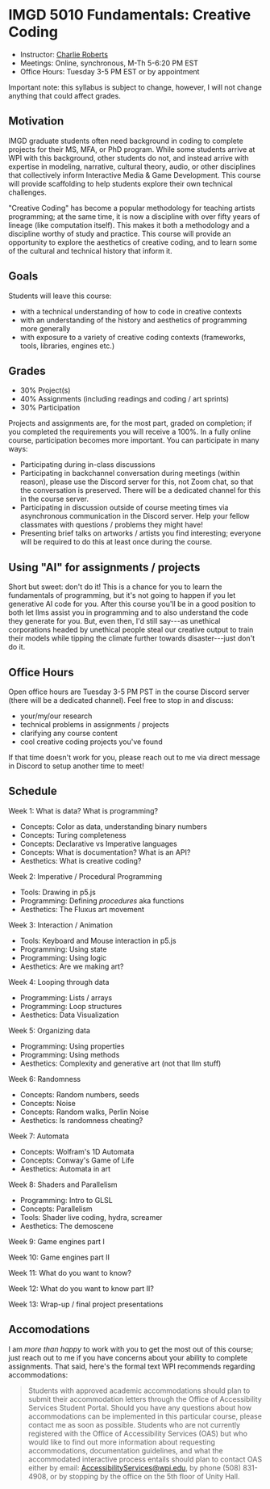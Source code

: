 # IMGD 5010 Fundamentals: Creative Coding

- Instructor: [Charlie Roberts](https://charlie-roberts.com)
- Meetings: Online, synchronous, M-Th 5-6:20 PM EST
- Office Hours: Tuesday 3-5 PM EST or by appointment 

Important note: this syllabus is subject to change, however, I will not change anything that could affect grades.

## Motivation
IMGD graduate students often need background in coding to complete projects for their MS, MFA, or PhD program. While some students arrive at WPI with this background, other students do not, and instead arrive with expertise in modeling, narrative, cultural theory, audio, or other disciplines that collectively inform Interactive Media & Game Development. This course will provide scaffolding to help students explore their own technical challenges. 

"Creative Coding" has become a popular methodology for teaching artists programming; at the same time, it is now a discipline with over fifty years of lineage (like computation itself). This makes it both a methodology and a discipline worthy of study and practice. This course will provide an opportunity to explore the aesthetics of creative coding, and to learn some of the cultural and technical history that inform it.

## Goals
Students will leave this course:
- with a technical understanding of how to code in creative contexts
- with an understanding of the history and aesthetics of programming more generally
- with exposure to a variety of creative coding contexts (frameworks, tools, libraries, engines etc.)

## Grades
- 30% Project(s)
- 40% Assignments (including readings and coding / art sprints)
- 30% Participation

Projects and assignments are, for the most part, graded on completion; if you completed the requirements you will receive a 100%. In a fully online course, participation becomes more important. You can participate in many ways:

- Participating during in-class discussions
- Participating in backchannel conversation during meetings (within reason), please use the Discord server for this, not Zoom chat, so that the conversation is preserved. There will be a dedicated channel for this in the course server.
- Participating in discussion outside of course meeting times via asynchronous communication in the Discord server. Help your fellow classmates with questions / problems they might have!
- Presenting brief talks on artworks / artists you find interesting; everyone will be required to do this at least once during the course.

## Using "AI" for assignments / projects
Short but sweet: don't do it! This is a chance for you to learn the fundamentals of programming, but it's not going to happen if you let generative AI code for you. After this course you'll be in a good position to both let llms assist you in programming and to also understand the code they generate for you. But, even then, I'd still say---as unethical corporations headed by unethical people steal our creative output to train their models while tipping the climate further towards disaster---just don't do it.

## Office Hours
Open office hours are Tuesday 3-5 PM PST in the course Discord server (there will be a dedicated channel). Feel free to stop in and discuss:

- your/my/our research
- technical problems in assignments / projects
- clarifying any course content
- cool creative coding projects you've found

If that time doesn't work for you, please reach out to me via direct message in Discord to setup another time to meet!

## Schedule

Week 1: What is data? What is programming?
- Concepts: Color as data, understanding binary numbers
- Concepts: Turing completeness
- Concepts: Declarative vs Imperative languages
- Concepts: What is documentation? What is an API?
- Aesthetics: What is creative coding?

Week 2: Imperative / Procedural Programming
- Tools: Drawing in p5.js
- Programming: Defining *procedures* aka functions
- Aesthetics: The Fluxus art movement

Week 3: Interaction / Animation
- Tools: Keyboard and Mouse interaction in p5.js
- Programming: Using state
- Programming: Using logic
- Aesthetics: Are we making art?

Week 4: Looping through data
- Programming: Lists / arrays
- Programming: Loop structures
- Aesthetics: Data Visualization

Week 5: Organizing data
- Programming: Using properties
- Programming: Using methods
- Aesthetics: Complexity and generative art (not that llm stuff)

Week 6: Randomness
- Concepts: Random numbers, seeds
- Concepts: Noise
- Concepts: Random walks, Perlin Noise
- Aesthetics: Is randomness cheating?

Week 7: Automata
- Concepts: Wolfram's 1D Automata
- Concepts: Conway's Game of Life
- Aesthetics: Automata in art

Week 8: Shaders and Parallelism
- Programming: Intro to GLSL
- Concepts: Parallelism
- Tools: Shader live coding, hydra, screamer
- Aesthetics: The demoscene

Week 9: Game engines part I

Week 10: Game engines part II

Week 11: What do you want to know?

Week 12: What do you want to know part II? 

Week 13: Wrap-up / final project presentations

## Accomodations
I am *more than happy* to work with you to get the most out of this course; just reach out to me if you have concerns about your ability to complete assignments. That said, here's the formal text WPI recommends regarding accommodations: 
> Students with approved academic accommodations should plan to submit their accommodation letters through the Office of Accessibility Services Student Portal.  Should you have any questions about how accommodations can be implemented in this particular course, please contact me as soon as possible.  Students who are not currently registered with the Office of Accessibility Services (OAS) but who would like to find out more information about requesting accommodations, documentation guidelines, and what the accommodated interactive process entails should plan to contact OAS either by email:  AccessibilityServices@wpi.edu, by phone (508) 831-4908, or by stopping by the office on the 5th floor of Unity Hall.
